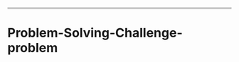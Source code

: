 --------------------------------------------------------------------------------------------
# Problem-Solving-Challenge-problem
